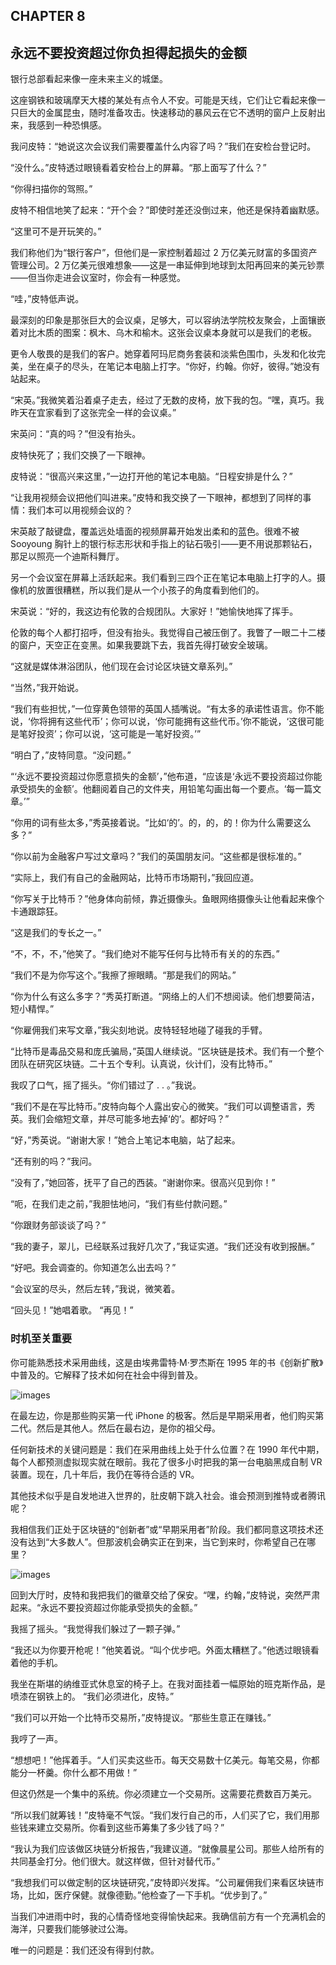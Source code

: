 ## CHAPTER 8

## 永远不要投资超过你负担得起损失的金额

银行总部看起来像一座未来主义的城堡。

这座钢铁和玻璃摩天大楼的某处有点令人不安。可能是天线，它们让它看起来像一只巨大的金属昆虫，随时准备攻击。快速移动的暴风云在它不透明的窗户上反射出来，我感到一种恐惧感。

我问皮特：“她说这次会议我们需要覆盖什么内容了吗？”我们在安检台登记时。

“没什么。”皮特透过眼镜看着安检台上的屏幕。“那上面写了什么？”

“你得扫描你的驾照。”

皮特不相信地笑了起来：“开个会？”即使时差还没倒过来，他还是保持着幽默感。

“这里可不是开玩笑的。”

我们称他们为“银行客户”，但他们是一家控制着超过 2 万亿美元财富的多国资产管理公司。2 万亿美元很难想象——这是一串延伸到地球到太阳再回来的美元钞票——但当你走进会议室时，你会有一种感觉。

“哇，”皮特低声说。

最深刻的印象是那张巨大的会议桌，足够大，可以容纳法学院校友聚会，上面镶嵌着对比木质的图案：枫木、乌木和榆木。这张会议桌本身就可以是我们的老板。

更令人敬畏的是我们的客户。她穿着阿玛尼商务套装和淡紫色围巾，头发和化妆完美，坐在桌子的尽头，在笔记本电脑上打字。“你好，约翰。你好，彼得。”她没有站起来。

“宋英。”我微笑着沿着桌子走去，经过了无数的皮椅，放下我的包。“嘿，真巧。我昨天在宜家看到了这张完全一样的会议桌。”

宋英问：“真的吗？”但没有抬头。

皮特快死了；我们交换了一下眼神。

皮特说：“很高兴来这里，”一边打开他的笔记本电脑。“日程安排是什么？”

“让我用视频会议把他们叫进来。”皮特和我交换了一下眼神，都想到了同样的事情：我们本可以用视频会议的？

宋英敲了敲键盘，覆盖远处墙面的视频屏幕开始发出柔和的蓝色。很难不被 Sooyoung 胸针上的银行标志形状和手指上的钻石吸引——更不用说那颗钻石，那足以照亮一个迪斯科舞厅。

另一个会议室在屏幕上活跃起来。我们看到三四个正在笔记本电脑上打字的人。摄像机的放置很糟糕，所以我们是从一个小孩子的角度看到他们的。

宋英说：“好的，我这边有伦敦的合规团队。大家好！”她愉快地挥了挥手。

伦敦的每个人都打招呼，但没有抬头。我觉得自己被压倒了。我瞥了一眼二十二楼的窗户，天空正在变黑。如果我要跳下去，我首先得打破安全玻璃。

“这就是媒体淋浴团队，他们现在会讨论区块链文章系列。”

“当然，”我开始说。

“我们有些担忧，”一位穿黄色领带的英国人插嘴说。“有太多的承诺性语言。你不能说，‘你将拥有这些代币’；你可以说，‘你可能拥有这些代币。’你不能说，‘这很可能是笔好投资’；你可以说，‘这可能是一笔好投资。’”

“明白了，”皮特同意。“没问题。”

“‘永远不要投资超过你愿意损失的金额’，”他布道，“应该是‘永远不要投资超过你能承受损失的金额’。他翻阅着自己的文件夹，用铅笔勾画出每一个要点。‘每一篇文章。’”

“你用的词有些太多，”秀英接着说。“比如‘的’。的，的，的！你为什么需要这么多？”

“你以前为金融客户写过文章吗？”我们的英国朋友问。“这些都是很标准的。”

“实际上，我们有自己的金融网站，比特币市场期刊，”我回应道。

“你写关于比特币？”他身体向前倾，靠近摄像头。鱼眼网络摄像头让他看起来像个卡通跟踪狂。

“这是我们的专长之一。”

“不，不，不，”他笑了。“我们绝对不能写任何与比特币有关的的东西。”

“我们不是为你写这个。”我擦了擦眼睛。“那是我们的网站。”

“你为什么有这么多字？”秀英打断道。“网络上的人们不想阅读。他们想要简洁，短小精悍。”

“你雇佣我们来写文章，”我尖刻地说。皮特轻轻地碰了碰我的手臂。

“比特币是毒品交易和庞氏骗局，”英国人继续说。“区块链是技术。我们有一个整个团队在研究区块链。二十五个专利。认真说，伙计们，没有比特币。”

我叹了口气，摇了摇头。“你们错过了 . . 。”我说。

“我们不是在写比特币。”皮特向每个人露出安心的微笑。“我们可以调整语言，秀英。我们会缩短文章，并尽可能多地去掉‘的’。都好吗？”

“好，”秀英说。“谢谢大家！”她合上笔记本电脑，站了起来。

“还有别的吗？”我问。

“没有了，”她回答，抚平了自己的西装。“谢谢你来。很高兴见到你！”

“呃，在我们走之前，”我胆怯地问，“我们有些付款问题。”

“你跟财务部谈谈了吗？”

“我的妻子，翠儿，已经联系过我好几次了，”我证实道。“我们还没有收到报酬。”

“好吧。我会调查的。你知道怎么出去吗？”

“会议室的尽头，然后左转，”我说，微笑着。

“回头见！”她唱着歌。 “再见！”

### 时机至关重要

你可能熟悉技术采用曲线，这是由埃弗雷特·M·罗杰斯在 1995 年的书《创新扩散》中普及的。它解释了技术如何在社会中得到普及。

![images](img/f0068-01.jpg)

在最左边，你是那些购买第一代 iPhone 的极客。然后是早期采用者，他们购买第二代。然后是其他人。然后在最右边，是你的祖父母。

任何新技术的关键问题是：我们在采用曲线上处于什么位置？在 1990 年代中期，每个人都预测虚拟现实就在眼前。我花了很多小时把我的第一台电脑黑成自制 VR 装置。现在，几十年后，我仍在等待合适的 VR。

其他技术似乎是自发地进入世界的，肚皮朝下跳入社会。谁会预测到推特或者腾讯呢？

我相信我们正处于区块链的“创新者”或“早期采用者”阶段。我们都同意这项技术还没有达到“大多数人”。但那波机会确实正在到来，当它到来时，你希望自己在哪里？

![images](img/commonb.jpg)

回到大厅时，皮特和我把我们的徽章交给了保安。“嘿，约翰，”皮特说，突然严肃起来。“永远不要投资超过你能承受损失的金额。”

我摇了摇头。“我觉得我们躲过了一颗子弹。”

“我还以为你要开枪呢！”他笑着说。“叫个优步吧。外面太糟糕了。”他透过眼镜看着他的手机。

我坐在斯堪的纳维亚式休息室的椅子上。在我对面挂着一幅原始的班克斯作品，是喷漆在钢铁上的。 “我们必须进化，皮特。”

“我们可以开始一个比特币交易所，”皮特提议。“那些生意正在赚钱。”

我哼了一声。

“想想吧！”他挥着手。“人们买卖这些币。每天交易数十亿美元。每笔交易，你都能分一杯羹。你什么都不用做！”

但这仍然是一个集中的系统。你必须建立一个交易所。这需要花费数百万美元。

“所以我们就筹钱！”皮特毫不气馁。“我们发行自己的币，人们买了它，我们用那些钱来建立交易所。你看到这些币筹集了多少钱了吗？”

“我认为我们应该做区块链分析报告，”我建议道。“就像晨星公司。那些人给所有的共同基金打分。他们很大。就这样做，但针对替代币。”

“我想我们可以做定制的区块链研究，”皮特即兴发挥。“公司雇佣我们来看区块链市场，比如，医疗保健。就像德勤。”他检查了一下手机。“优步到了。”

当我们冲进雨中时，我的心情奇怪地变得愉快起来。我确信前方有一个充满机会的海洋，只要我们能够驶过公海。

唯一的问题是：我们还没有得到付款。

